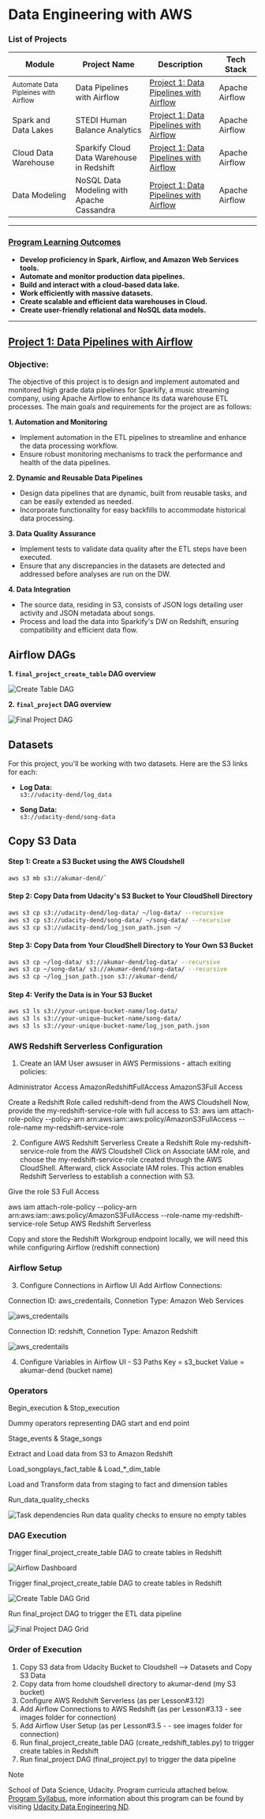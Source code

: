 # Data Engineering with AWS

### List of Projects
| Module | Project Name| Description | Tech Stack |
| --- | --- | --- | --- |
| <small>Automate Data Pipleines with Airflow</small>  | Data Pipelines with Airflow | [Project 1: Data Pipelines with Airflow](./automate-data-pipelines-with-airflow) | Apache Airflow |
| Spark and Data Lakes | STEDI Human Balance Analytics | [Project 1: Data Pipelines with Airflow](./automate-data-pipelines-with-airflow) | Apache Airflow |
| Cloud Data Warehouse | Sparkify Cloud Data Warehouse in Redshift | [Project 1: Data Pipelines with Airflow](./automate-data-pipelines-with-airflow) | Apache Airflow |
| Data Modeling | NoSQL Data Modeling with Apache Cassandra | [Project 1: Data Pipelines with Airflow](./automate-data-pipelines-with-airflow) | Apache Airflow |
___
### <ins>Program Learning Outcomes</ins>  

* **Develop proficiency in Spark, Airflow, and Amazon Web Services tools.**
* **Automate and monitor production data pipelines.**
* **Build and interact with a cloud-based data lake.**
* **Work efficiently with massive datasets.**
* **Create scalable and efficient data warehouses in Cloud.**
* **Create user-friendly relational and NoSQL data models.**
___

## [Project 1: Data Pipelines with Airflow](./automate-data-pipelines-with-airflow)

### Objective: 

The objective of this project is to design and implement automated and monitored high grade data pipelines for Sparkify, a music streaming company, using Apache Airflow to enhance its data warehouse ETL processes. The main goals and requirements for the project are as follows:

**1. Automation and Monitoring**
- Implement automation in the ETL pipelines to streamline and enhance the data processing workflow.
- Ensure robust monitoring mechanisms to track the performance and health of the data pipelines.

**2. Dynamic and Reusable Data Pipelines**
- Design data pipelines that are dynamic, built from reusable tasks, and can be easily extended as needed.
- Incorporate functionality for easy backfills to accommodate historical data processing.

**3. Data Quality Assurance**
- Implement tests to validate data quality after the ETL steps have been executed.
- Ensure that any discrepancies in the datasets are detected and addressed before analyses are run on the DW.

**4. Data Integration**
- The source data, residing in S3, consists of JSON logs detailing user activity and JSON metadata about songs.
- Process and load the data into Sparkify's DW on Redshift, ensuring compatibility and efficient data flow.

## Airflow DAGs

**1. `final_project_create_table` DAG overview**

![Create Table DAG](automate-data-pipelines-with-airflow/images/final_project_create_table_DAG_Graph_Zoom.PNG)

**2. `final_project` DAG overview**

![Final Project DAG](automate-data-pipelines-with-airflow/images/final_project_DAG_Graph_Zoom.PNG)

## Datasets

For this project, you'll be working with two datasets. Here are the S3 links for each:

- **Log Data:**  
  `s3://udacity-dend/log_data`

- **Song Data:**  
  `s3://udacity-dend/song-data`

## Copy S3 Data

#### Step 1: Create a S3 Bucket using the AWS Cloudshell
```bash
aws s3 mb s3://akumar-dend/`
```
#### Step 2: Copy Data from Udacity's S3 Bucket to Your CloudShell Directory
```bash
aws s3 cp s3://udacity-dend/log-data/ ~/log-data/ --recursive
aws s3 cp s3://udacity-dend/song-data/ ~/song-data/ --recursive
aws s3 cp s3://udacity-dend/log_json_path.json ~/
```
#### Step 3: Copy Data from Your CloudShell Directory to Your Own S3 Bucket
```bash
aws s3 cp ~/log-data/ s3://akumar-dend/log-data/ --recursive
aws s3 cp ~/song-data/ s3://akumar-dend/song-data/ --recursive
aws s3 cp ~/log_json_path.json s3://akumar-dend/
```
#### Step 4: Verify the Data is in Your S3 Bucket
```bash
aws s3 ls s3://your-unique-bucket-name/log-data/
aws s3 ls s3://your-unique-bucket-name/song-data/
aws s3 ls s3://your-unique-bucket-name/log_json_path.json
```
### AWS Redshift Serverless Configuration 
1. Create an IAM User awsuser in AWS
Permissions - attach exiting policies:

Administrator Access
AmazonRedshiftFullAccess
AmazonS3Full Access

Create a Redshift Role called redshift-dend from the AWS Cloudshell
Now, provide the my-redshift-service-role with full access to S3:
aws iam attach-role-policy --policy-arn arn:aws:iam::aws:policy/AmazonS3FullAccess --role-name my-redshift-service-role


2. Configure AWS Redshift Serverless
Create a Redshift Role my-redshift-service-role from the AWS Cloudshell
Click on Associate IAM role, and choose the my-redshift-service-role created through the AWS CloudShell. Afterward, click Associate IAM roles. This action enables Redshift Serverless to establish a connection with S3.

Give the role S3 Full Access

aws iam attach-role-policy --policy-arn arn:aws:iam::aws:policy/AmazonS3FullAccess --role-name my-redshift-service-role
Setup AWS Redshift Serverless

Copy and store the Redshift Workgroup endpoint locally, we will need this while configuring Airflow (redshift connection)
### Airflow Setup
3. Configure Connections in Airflow UI
Add Airflow Connections:

Connection ID: aws_credentails, Connetion Type: Amazon Web Services

![aws_credentails](automate-data-pipelines-with-airflow/images/dend-aws_cred-iam-role.PNG)

Connection ID: redshift, Connetion Type: Amazon Redshift

![aws_credentails](automate-data-pipelines-with-airflow/images/dend-redshift-serverless.PNG)

4. Configure Variables in Airflow UI - S3 Paths
Key = s3_bucket
Value = akumar-dend (bucket name)
### Operators

Begin_execution & Stop_execution

Dummy operators representing DAG start and end point

Stage_events & Stage_songs

Extract and Load data from S3 to Amazon Redshift

Load_songplays_fact_table & Load_*_dim_table

Load and Transform data from staging to fact and dimension tables

Run_data_quality_checks

![Task dependencies](automate-data-pipelines-with-airflow/images/Project_Workspace_sourcecode_operators_sqlstatements.PNG)
Run data quality checks to ensure no empty tables
### DAG Execution
Trigger final_project_create_table DAG to create tables in Redshift

![Airflow Dashboard](automate-data-pipelines-with-airflow/images/airflow_DAGs_Dashboard.PNG)

Trigger final_project_create_table DAG to create tables in Redshift

![Create Table DAG Grid](automate-data-pipelines-with-airflow/images/final_project_create_table_DAG_Grid.PNG)

Run final_project DAG to trigger the ETL data pipeline

![Final Project DAG Grid](automate-data-pipelines-with-airflow/images/final_project_DAG_Grid.PNG)
   
### Order of Execution 
1. Copy S3 data from Udacity Bucket to Cloudshell --> Datasets and Copy S3 Data
2. Copy data from home cloudshell directory to akumar-dend (my S3 bucket)
3. Configure AWS Redshift Serverless (as per Lesson#3.12)
4. Add Airflow Connections to AWS Redshift (as per Lesson#3.13 - see images folder for connection)
5. Add Airflow User Setup (as per Lesson#3.5 - - see images folder for connection)
6. Run final_project_create_table DAG (create_redshift_tables.py) to trigger create tables in Redshift
7. Run final_project DAG (final_project.py) to trigger the data pipeline

> [!NOTE]
> School of Data Science, Udacity. Program curricula attached below.
[Program Syllabus](./Data%2BEngineering%2BNanodegree%2BProgram%2BSyllabus.pdf), more information about this program can be found by visiting [Udacity Data Engineering ND](https://www.udacity.com/course/data-engineer-nanodegree--nd027).
